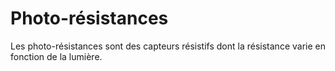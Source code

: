 # Photo-résistances

Les photo-résistances sont des capteurs résistifs dont la résistance varie en fonction de la lumière.

